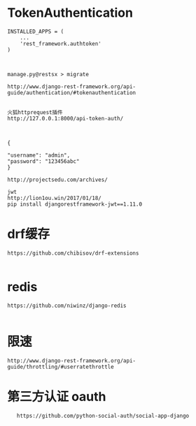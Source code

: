 
# TokenAuthentication
``` 
INSTALLED_APPS = (
    ...
    'rest_framework.authtoken'
)



manage.py@restsx > migrate

http://www.django-rest-framework.org/api-guide/authentication/#tokenauthentication
```
```

火狐httprequest插件
http://127.0.0.1:8000/api-token-auth/



{

"username": "admin",
"password": "123456abc"
}

http://projectsedu.com/archives/
```

```
jwt 
http://lion1ou.win/2017/01/18/
pip install djangorestframework-jwt==1.11.0
```



# drf缓存
``` 
https://github.com/chibisov/drf-extensions


```

# redis
``` 
https://github.com/niwinz/django-redis


```
# 限速
``` 
http://www.django-rest-framework.org/api-guide/throttling/#userratethrottle

```

# 第三方认证 oauth
``` 
   https://github.com/python-social-auth/social-app-django


```
